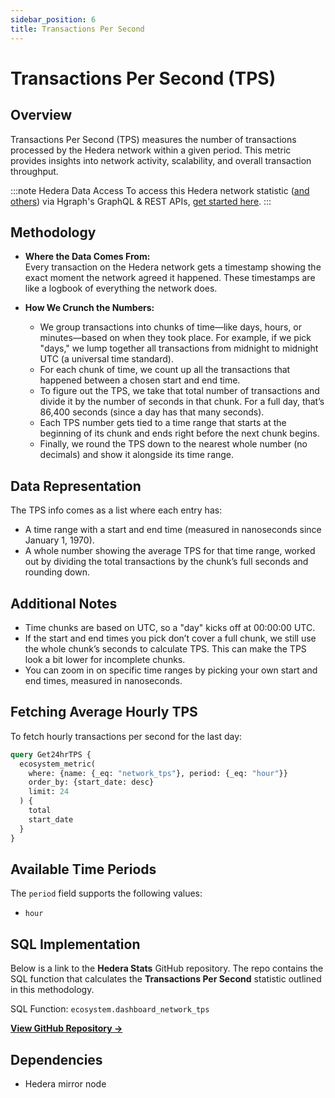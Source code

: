 ```yaml
---
sidebar_position: 6
title: Transactions Per Second
---
```


# Transactions Per Second (TPS)

## Overview
Transactions Per Second (TPS) measures the number of transactions processed by the Hedera network within a given period. This metric provides insights into network activity, scalability, and overall transaction throughput.

:::note Hedera Data Access
To access this Hedera network statistic ([and others](/category/hedera-stats/)) via Hgraph's GraphQL & REST APIs, [get started here](https://www.hgraph.com/hedera).
:::

## Methodology
- **Where the Data Comes From:**  
  Every transaction on the Hedera network gets a timestamp showing the exact moment the network agreed it happened. These timestamps are like a logbook of everything the network does.

- **How We Crunch the Numbers:**  
  - We group transactions into chunks of time—like days, hours, or minutes—based on when they took place. For example, if we pick "days," we lump together all transactions from midnight to midnight UTC (a universal time standard).  
  - For each chunk of time, we count up all the transactions that happened between a chosen start and end time.  
  - To figure out the TPS, we take that total number of transactions and divide it by the number of seconds in that chunk. For a full day, that’s 86,400 seconds (since a day has that many seconds).  
  - Each TPS number gets tied to a time range that starts at the beginning of its chunk and ends right before the next chunk begins.  
  - Finally, we round the TPS down to the nearest whole number (no decimals) and show it alongside its time range.

## Data Representation
The TPS info comes as a list where each entry has:  
- A time range with a start and end time (measured in nanoseconds since January 1, 1970).  
- A whole number showing the average TPS for that time range, worked out by dividing the total transactions by the chunk’s full seconds and rounding down.

## Additional Notes
- Time chunks are based on UTC, so a "day" kicks off at 00:00:00 UTC.  
- If the start and end times you pick don’t cover a full chunk, we still use the whole chunk’s seconds to calculate TPS. This can make the TPS look a bit lower for incomplete chunks.  
- You can zoom in on specific time ranges by picking your own start and end times, measured in nanoseconds.

## Fetching Average Hourly TPS

To fetch hourly transactions per second for the last day:

```graphql
query Get24hrTPS {
  ecosystem_metric(
    where: {name: {_eq: "network_tps"}, period: {_eq: "hour"}}
    order_by: {start_date: desc}
    limit: 24
  ) {
    total
    start_date
  }
}
```

## Available Time Periods

The `period` field supports the following values:

- `hour`

## SQL Implementation

Below is a link to the **Hedera Stats** GitHub repository. The repo contains the SQL function that calculates the **Transactions Per Second** statistic outlined in this methodology.

SQL Function: `ecosystem.dashboard_network_tps`

**[View GitHub Repository →](https://github.com/hgraph-io/hedera-stats)**

## Dependencies
* Hedera mirror node